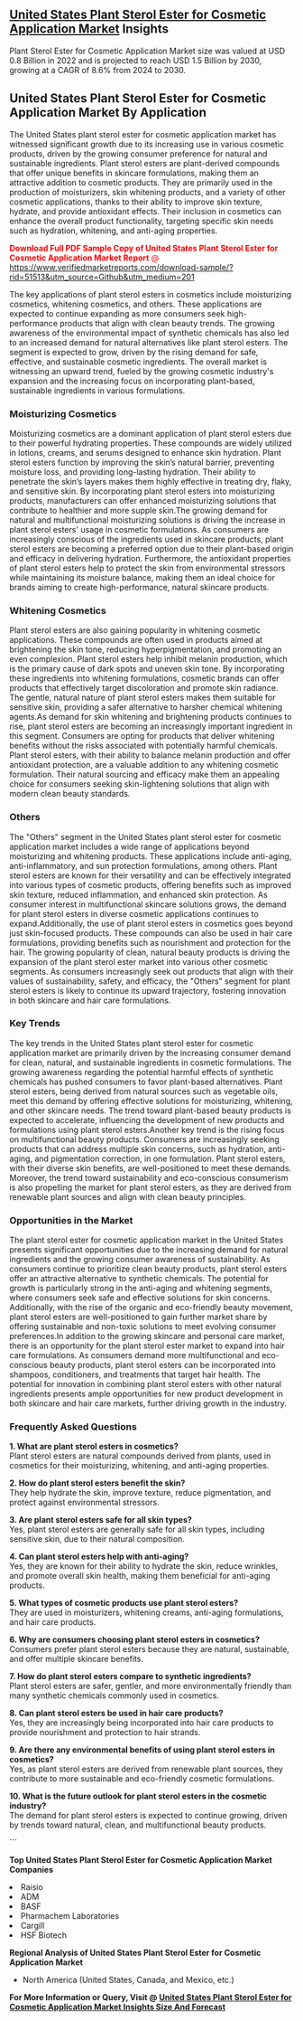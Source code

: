 <h2><a href="https://www.verifiedmarketreports.com/download-sample/?rid=51513&amp;utm_source=Github&amp;utm_medium=201" target="_blank">United States Plant Sterol Ester for Cosmetic Application Market</a> Insights</h2><p>Plant Sterol Ester for Cosmetic Application Market size was valued at USD 0.8 Billion in 2022 and is projected to reach USD 1.5 Billion by 2030, growing at a CAGR of 8.6% from 2024 to 2030.</p><p><h2>United States Plant Sterol Ester for Cosmetic Application Market By Application</h2><p>The United States plant sterol ester for cosmetic application market has witnessed significant growth due to its increasing use in various cosmetic products, driven by the growing consumer preference for natural and sustainable ingredients. Plant sterol esters are plant-derived compounds that offer unique benefits in skincare formulations, making them an attractive addition to cosmetic products. They are primarily used in the production of moisturizers, skin whitening products, and a variety of other cosmetic applications, thanks to their ability to improve skin texture, hydrate, and provide antioxidant effects. Their inclusion in cosmetics can enhance the overall product functionality, targeting specific skin needs such as hydration, whitening, and anti-aging properties. <p><span class=""><span style="color: #ff0000;"><strong>Download Full PDF Sample Copy of United States Plant Sterol Ester for Cosmetic Application Market Report</strong> @ </span><a href="https://www.verifiedmarketreports.com/download-sample/?rid=51513&amp;utm_source=Github&amp;utm_medium=201" target="_blank">https://www.verifiedmarketreports.com/download-sample/?rid=51513&amp;utm_source=Github&amp;utm_medium=201</a></span></p>The key applications of plant sterol esters in cosmetics include moisturizing cosmetics, whitening cosmetics, and others. These applications are expected to continue expanding as more consumers seek high-performance products that align with clean beauty trends. The growing awareness of the environmental impact of synthetic chemicals has also led to an increased demand for natural alternatives like plant sterol esters. The segment is expected to grow, driven by the rising demand for safe, effective, and sustainable cosmetic ingredients. The overall market is witnessing an upward trend, fueled by the growing cosmetic industry's expansion and the increasing focus on incorporating plant-based, sustainable ingredients in various formulations.</p><h3>Moisturizing Cosmetics</h3><p>Moisturizing cosmetics are a dominant application of plant sterol esters due to their powerful hydrating properties. These compounds are widely utilized in lotions, creams, and serums designed to enhance skin hydration. Plant sterol esters function by improving the skin’s natural barrier, preventing moisture loss, and providing long-lasting hydration. Their ability to penetrate the skin’s layers makes them highly effective in treating dry, flaky, and sensitive skin. By incorporating plant sterol esters into moisturizing products, manufacturers can offer enhanced moisturizing solutions that contribute to healthier and more supple skin.The growing demand for natural and multifunctional moisturizing solutions is driving the increase in plant sterol esters' usage in cosmetic formulations. As consumers are increasingly conscious of the ingredients used in skincare products, plant sterol esters are becoming a preferred option due to their plant-based origin and efficacy in delivering hydration. Furthermore, the antioxidant properties of plant sterol esters help to protect the skin from environmental stressors while maintaining its moisture balance, making them an ideal choice for brands aiming to create high-performance, natural skincare products.</p><h3>Whitening Cosmetics</h3><p>Plant sterol esters are also gaining popularity in whitening cosmetic applications. These compounds are often used in products aimed at brightening the skin tone, reducing hyperpigmentation, and promoting an even complexion. Plant sterol esters help inhibit melanin production, which is the primary cause of dark spots and uneven skin tone. By incorporating these ingredients into whitening formulations, cosmetic brands can offer products that effectively target discoloration and promote skin radiance. The gentle, natural nature of plant sterol esters makes them suitable for sensitive skin, providing a safer alternative to harsher chemical whitening agents.As demand for skin whitening and brightening products continues to rise, plant sterol esters are becoming an increasingly important ingredient in this segment. Consumers are opting for products that deliver whitening benefits without the risks associated with potentially harmful chemicals. Plant sterol esters, with their ability to balance melanin production and offer antioxidant protection, are a valuable addition to any whitening cosmetic formulation. Their natural sourcing and efficacy make them an appealing choice for consumers seeking skin-lightening solutions that align with modern clean beauty standards.</p><h3>Others</h3><p>The "Others" segment in the United States plant sterol ester for cosmetic application market includes a wide range of applications beyond moisturizing and whitening products. These applications include anti-aging, anti-inflammatory, and sun protection formulations, among others. Plant sterol esters are known for their versatility and can be effectively integrated into various types of cosmetic products, offering benefits such as improved skin texture, reduced inflammation, and enhanced skin protection. As consumer interest in multifunctional skincare solutions grows, the demand for plant sterol esters in diverse cosmetic applications continues to expand.Additionally, the use of plant sterol esters in cosmetics goes beyond just skin-focused products. These compounds can also be used in hair care formulations, providing benefits such as nourishment and protection for the hair. The growing popularity of clean, natural beauty products is driving the expansion of the plant sterol ester market into various other cosmetic segments. As consumers increasingly seek out products that align with their values of sustainability, safety, and efficacy, the "Others" segment for plant sterol esters is likely to continue its upward trajectory, fostering innovation in both skincare and hair care formulations.</p><h3>Key Trends</h3><p>The key trends in the United States plant sterol ester for cosmetic application market are primarily driven by the increasing consumer demand for clean, natural, and sustainable ingredients in cosmetic formulations. The growing awareness regarding the potential harmful effects of synthetic chemicals has pushed consumers to favor plant-based alternatives. Plant sterol esters, being derived from natural sources such as vegetable oils, meet this demand by offering effective solutions for moisturizing, whitening, and other skincare needs. The trend toward plant-based beauty products is expected to accelerate, influencing the development of new products and formulations using plant sterol esters.Another key trend is the rising focus on multifunctional beauty products. Consumers are increasingly seeking products that can address multiple skin concerns, such as hydration, anti-aging, and pigmentation correction, in one formulation. Plant sterol esters, with their diverse skin benefits, are well-positioned to meet these demands. Moreover, the trend toward sustainability and eco-conscious consumerism is also propelling the market for plant sterol esters, as they are derived from renewable plant sources and align with clean beauty principles.</p><h3>Opportunities in the Market</h3><p>The plant sterol ester for cosmetic application market in the United States presents significant opportunities due to the increasing demand for natural ingredients and the growing consumer awareness of sustainability. As consumers continue to prioritize clean beauty products, plant sterol esters offer an attractive alternative to synthetic chemicals. The potential for growth is particularly strong in the anti-aging and whitening segments, where consumers seek safe and effective solutions for skin concerns. Additionally, with the rise of the organic and eco-friendly beauty movement, plant sterol esters are well-positioned to gain further market share by offering sustainable and non-toxic solutions to meet evolving consumer preferences.In addition to the growing skincare and personal care market, there is an opportunity for the plant sterol ester market to expand into hair care formulations. As consumers demand more multifunctional and eco-conscious beauty products, plant sterol esters can be incorporated into shampoos, conditioners, and treatments that target hair health. The potential for innovation in combining plant sterol esters with other natural ingredients presents ample opportunities for new product development in both skincare and hair care markets, further driving growth in the industry.</p><h3>Frequently Asked Questions</h3><p><strong>1. What are plant sterol esters in cosmetics?</strong><br>Plant sterol esters are natural compounds derived from plants, used in cosmetics for their moisturizing, whitening, and anti-aging properties.</p><p><strong>2. How do plant sterol esters benefit the skin?</strong><br>They help hydrate the skin, improve texture, reduce pigmentation, and protect against environmental stressors.</p><p><strong>3. Are plant sterol esters safe for all skin types?</strong><br>Yes, plant sterol esters are generally safe for all skin types, including sensitive skin, due to their natural composition.</p><p><strong>4. Can plant sterol esters help with anti-aging?</strong><br>Yes, they are known for their ability to hydrate the skin, reduce wrinkles, and promote overall skin health, making them beneficial for anti-aging products.</p><p><strong>5. What types of cosmetic products use plant sterol esters?</strong><br>They are used in moisturizers, whitening creams, anti-aging formulations, and hair care products.</p><p><strong>6. Why are consumers choosing plant sterol esters in cosmetics?</strong><br>Consumers prefer plant sterol esters because they are natural, sustainable, and offer multiple skincare benefits.</p><p><strong>7. How do plant sterol esters compare to synthetic ingredients?</strong><br>Plant sterol esters are safer, gentler, and more environmentally friendly than many synthetic chemicals commonly used in cosmetics.</p><p><strong>8. Can plant sterol esters be used in hair care products?</strong><br>Yes, they are increasingly being incorporated into hair care products to provide nourishment and protection to hair strands.</p><p><strong>9. Are there any environmental benefits of using plant sterol esters in cosmetics?</strong><br>Yes, as plant sterol esters are derived from renewable plant sources, they contribute to more sustainable and eco-friendly cosmetic formulations.</p><p><strong>10. What is the future outlook for plant sterol esters in the cosmetic industry?</strong><br>The demand for plant sterol esters is expected to continue growing, driven by trends toward natural, clean, and multifunctional beauty products.</p>```</p><p><strong>Top United States Plant Sterol Ester for Cosmetic Application Market Companies</strong></p><div data-test-id=""><p><li>Raisio</li><li> ADM</li><li> BASF</li><li> Pharmachem Laboratories</li><li> Cargill</li><li> HSF Biotech</li></p><div><strong>Regional Analysis of&nbsp;United States Plant Sterol Ester for Cosmetic Application Market</strong></div><ul><li dir="ltr"><p dir="ltr">North America&nbsp;(United States, Canada, and Mexico, etc.)</p></li></ul><p><strong>For More Information or Query, Visit @&nbsp;</strong><strong><a href="https://www.verifiedmarketreports.com/product/global-plant-sterol-ester-for-cosmetic-application-market-2019-by-manufacturers-regions-type-and-application-forecast-to-2024/?utm_source=Github&amp;utm_medium=201" target="_blank">United States Plant Sterol Ester for Cosmetic Application Market Insights Size And Forecast</a></strong></p></div>
